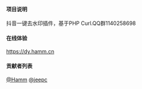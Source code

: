 
#### 项目说明

抖音一键去水印插件，基于PHP Curl.QQ群1140258698

#### 在线体验

<a href="https://dy.hamm.cn" target="_blank">https://dy.hamm.cn</a>

#### 贡献者列表

[@Hamm](https://gitee.com/hamm) [@jeepc](https://gitee.com/jeepc)